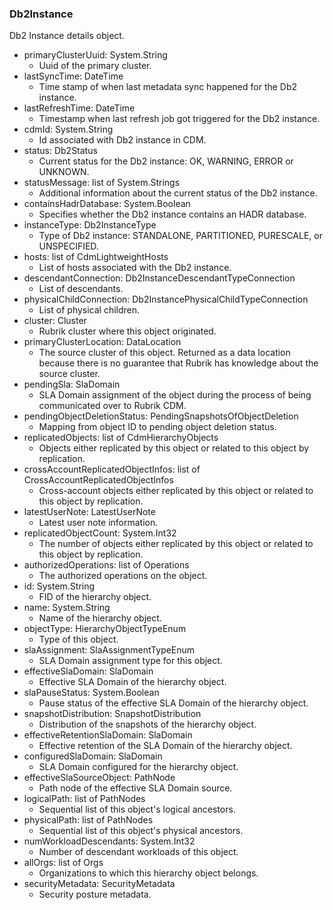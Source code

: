 ### Db2Instance
Db2 Instance details object.

- primaryClusterUuid: System.String
  - Uuid of the primary cluster.
- lastSyncTime: DateTime
  - Time stamp of when last metadata sync happened for the Db2 instance.
- lastRefreshTime: DateTime
  - Timestamp when last refresh job got triggered for the Db2 instance.
- cdmId: System.String
  - Id associated with Db2 instance in CDM.
- status: Db2Status
  - Current status for the Db2 instance: OK, WARNING, ERROR or UNKNOWN.
- statusMessage: list of System.Strings
  - Additional information about the current status of the Db2 instance.
- containsHadrDatabase: System.Boolean
  - Specifies whether the Db2 instance contains an HADR database.
- instanceType: Db2InstanceType
  - Type of Db2 instance: STANDALONE, PARTITIONED, PURESCALE, or UNSPECIFIED.
- hosts: list of CdmLightweightHosts
  - List of hosts associated with the Db2 instance.
- descendantConnection: Db2InstanceDescendantTypeConnection
  - List of descendants.
- physicalChildConnection: Db2InstancePhysicalChildTypeConnection
  - List of physical children.
- cluster: Cluster
  - Rubrik cluster where this object originated.
- primaryClusterLocation: DataLocation
  - The source cluster of this object. Returned as a data location because there is no guarantee that Rubrik has knowledge about the source cluster.
- pendingSla: SlaDomain
  - SLA Domain assignment of the object during the process of being communicated over to Rubrik CDM.
- pendingObjectDeletionStatus: PendingSnapshotsOfObjectDeletion
  - Mapping from object ID to pending object deletion status.
- replicatedObjects: list of CdmHierarchyObjects
  - Objects either replicated by this object or related to this object by replication.
- crossAccountReplicatedObjectInfos: list of CrossAccountReplicatedObjectInfos
  - Cross-account objects either replicated by this object or related to this object by replication.
- latestUserNote: LatestUserNote
  - Latest user note information.
- replicatedObjectCount: System.Int32
  - The number of objects either replicated by this object or related to this object by replication.
- authorizedOperations: list of Operations
  - The authorized operations on the object.
- id: System.String
  - FID of the hierarchy object.
- name: System.String
  - Name of the hierarchy object.
- objectType: HierarchyObjectTypeEnum
  - Type of this object.
- slaAssignment: SlaAssignmentTypeEnum
  - SLA Domain assignment type for this object.
- effectiveSlaDomain: SlaDomain
  - Effective SLA Domain of the hierarchy object.
- slaPauseStatus: System.Boolean
  - Pause status of the effective SLA Domain of the hierarchy object.
- snapshotDistribution: SnapshotDistribution
  - Distribution of the snapshots of the hierarchy object.
- effectiveRetentionSlaDomain: SlaDomain
  - Effective retention of the SLA Domain of the hierarchy object.
- configuredSlaDomain: SlaDomain
  - SLA Domain configured for the hierarchy object.
- effectiveSlaSourceObject: PathNode
  - Path node of the effective SLA Domain source.
- logicalPath: list of PathNodes
  - Sequential list of this object's logical ancestors.
- physicalPath: list of PathNodes
  - Sequential list of this object's physical ancestors.
- numWorkloadDescendants: System.Int32
  - Number of descendant workloads of this object.
- allOrgs: list of Orgs
  - Organizations to which this hierarchy object belongs.
- securityMetadata: SecurityMetadata
  - Security posture metadata.

